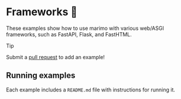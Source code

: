 # Frameworks 🧩

These examples show how to use marimo with various web/ASGI frameworks, such as FastAPI, Flask, and FastHTML.

> [!TIP]
> Submit a
> [pull request](https://github.com/marimo-team/marimo/pulls) to add an example!

## Running examples

Each example includes a `README.md` file with instructions for running it.

